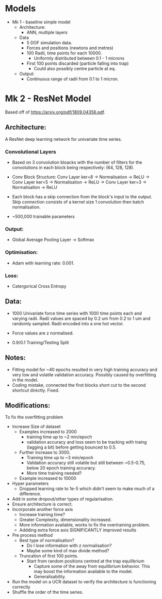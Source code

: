 # Models
- Mk 1 - baseline simple model
    - Architecture:
      - ANN, multiple layers
    - Data
      - 5 DOF simulation data.
      - Forces and positions (newtons and metres)
      - 100 Radii, time points for each 10000. 
        - Uniformly distributed between 0.1 - 1 microns
      - First 100 points discarded (particle falling into trap)
        - Could also possibly centre particle at eq.
    - Output:
      - Continuous range of radii from 0.1 to 1 micron.

# Mk 2 - ResNet Model
Based off of https://arxiv.org/pdf/1809.04356.pdf.

## Architecture:
A ResNet deep learning network for univariate time series.

### Convolutional Layers
- Based on 3 convolution bloacks with the number of filters for the convolutions in each block being respectively: (64, 128, 128).

- Conv Block Structure:
Conv Layer ker=8 -> Normalisation -> ReLU -> Conv Layer ker=5 -> Normalisation -> ReLU -> Conv Layer ker=3 -> Normalisation -> ReLU

- Each block has a skip connection from the block's input to the output. Skip connection consists of a kernel size 1 convolution then batch normalisation. 

- ~500,000 trainable parameters

### Output: 
- Global Average Pooling Layer -> Softmax

### Optimisation: 
- Adam wtih learning rate: 0.001.

### Loss:
- Catergorical Cross Entropy

## Data:
  
- 1000 Univariate force time series with 1000 time points each and varying radii. Radii values are spaced by 0.2 um from 0.2 to 1 um and randomly sampled. Radii encoded into a one hot vector.

- Force values are z normalised.

- 0.9/0.1 Training/Testing Split

## Notes:
- Fitting model for ~40 epochs resulted in very high training accuracy and very low and volatile validation accuracy. Possibly caused by overfitting in the model. 
- Coding mistake, connected the first blocks short cut to the second shortcut directly. Fixed.

## Modifications:
To fix the overfitting problem 
- Increase Size of dataset
  - Examples increased to 2000
    - training time up to ~2 min/epoch
    - validation accuracy and loss seem to be tracking with traing (lagging a bit) before getting bounced to 0.5.
  - Further increase to 3000.
    - Training time up to ~3 min/epoch
    - Validation accuracy still volatile but still between ~0.5-0.75, below 20 epoch training accuracy.
    - More time training needed?
  - Example increased to 10000
- Hyper parameters
  - Dropped learning rate to 1e-5 which didn't seem to make much of a difference.
- Add in some dropout/other types of regularisation.
- Ensure architecture is correct.
- Incorporate another force axis
  - Increase training time?
  - Greater Complexity, dimensionality increased.
  - More information available, works to fix the overtraining problem.
  - Addding extra force axis SIGNIFICANTLY improved results
- Pre process method
  - Best type of normalisation?
    -  Do I lose information with z normalisation?
    - Maybe some kind of max divide method?
  - Truncation of first 100 points.
    - Start from random positions centred at the trap equilibrium 
      - Capture some of the away from equilibrium behavior. This may boost the information available to the model.
      - Generalisability. 
- Run the model on a UCR dataset to verify the architecture is functioning correctly
- Shuffle the order of the time series.



